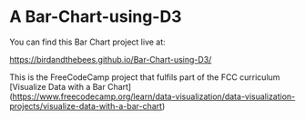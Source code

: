 # A Bar-Chart-using-D3

You can find this Bar Chart project live at:

https://birdandthebees.github.io/Bar-Chart-using-D3/

This is the FreeCodeCamp project that fulfils part of the FCC curriculum [Visualize Data with a Bar Chart] 
(https://www.freecodecamp.org/learn/data-visualization/data-visualization-projects/visualize-data-with-a-bar-chart)
